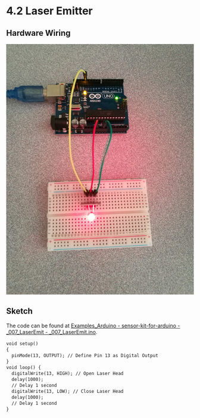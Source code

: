 # 4.2 Laser Emitter

## Hardware Wiring

![Laser Emitter](../../Examples/sensor-kit-for-arduino/007_laseremitter.jpg)


## Sketch

The code can be found at [Examples_Arduino - sensor-kit-for-arduino - _007_LaserEmit - _007_LaserEmit.ino](https://github.com/LongerVisionRobot/Examples_Arduino/blob/master/sensor-kit-for-arduino/_007_LaserEmit/_007_LaserEmit.ino).
```
void setup()
{
  pinMode(13, OUTPUT); // Define Pin 13 as Digital Output
}
void loop() {
  digitalWrite(13, HIGH); // Open Laser Head
  delay(1000);
  // Delay 1 second
  digitalWrite(13, LOW); // Close Laser Head
  delay(1000);
  // Delay 1 second
}
```